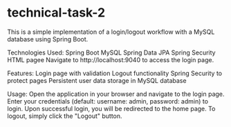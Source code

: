 # technical-task-2
This is a simple implementation of a login/logout workflow with a MySQL database using Spring Boot.

Technologies Used:
Spring Boot 
MySQL
Spring Data JPA
Spring Security
HTML pagee
Navigate to http://localhost:9040 to access the login page.

Features:
Login page with validation
Logout functionality
Spring Security to protect pages
Persistent user data storage in MySQL database

Usage:
Open the application in your browser and navigate to the login page.
Enter your credentials (default: username: admin, password: admin) to login.
Upon successful login, you will be redirected to the home page.
To logout, simply click the "Logout" button.


